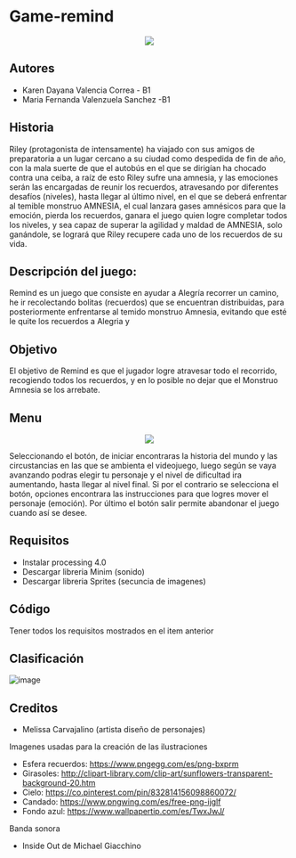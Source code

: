# Game-remind
<p align= "center">
  <img src="https://user-images.githubusercontent.com/89646944/136557576-88771252-c324-42b3-813d-8be1757f95d0.png">
</p>

## Autores 
- Karen Dayana Valencia Correa - B1
- Maria Fernanda Valenzuela Sanchez -B1

## Historia

Riley (protagonista de intensamente) ha viajado con sus amigos de preparatoria a un lugar cercano a su ciudad como despedida de fin de año, con la mala suerte de que el autobús en el que se dirigían ha chocado contra una ceiba, a raíz de esto Riley sufre una amnesia, y las emociones serán las encargadas de reunir los recuerdos, atravesando por diferentes desafíos (niveles), hasta llegar al último nivel, en el que se deberá enfrentar al temible  monstruo AMNESIA, el cual lanzara gases amnésicos para que la emoción, pierda los recuerdos, ganara el juego quien logre completar todos los niveles, y sea capaz de superar la agilidad y maldad de AMNESIA, solo ganándole, se logrará que Riley recupere cada uno de los recuerdos de su vida.

## Descripción del juego:

Remind es un juego que consiste en ayudar a Alegría recorrer un camino, he ir recolectando bolitas (recuerdos) que se encuentran distribuidas, para posteriormente enfrentarse al temido monstruo Amnesia, evitando que esté le quite los recuerdos a Alegria y 

## Objetivo 

El objetivo de Remind es que el jugador logre atravesar todo el recorrido, recogiendo todos los recuerdos, y en lo posible no dejar que el Monstruo Amnesia se los arrebate.

## Menu

<p align= "center">
  <img src="https://user-images.githubusercontent.com/89646944/136559218-610420b7-b198-433c-9ab9-86640a16b3e1.png">
</p>

Seleccionando el botón, de iniciar encontraras la historia del mundo y las circustancias en las que se ambienta el videojuego, luego según se vaya avanzando podras elegir tu personaje y el nivel de dificultad ira aumentando, hasta llegar al nivel final. Si por el contrario se selecciona el botón, opciones encontrara las instrucciones para que logres mover el personaje (emoción). Por último el botón salir permite abandonar el juego cuando así se desee.

## Requisitos 

- Instalar processing 4.0
- Descargar libreria Minim (sonido)
- Descargar libreria Sprites (secuncia de imagenes)

## Código 

Tener todos los requisitos mostrados en el item anterior

## Clasificación 

![image](https://user-images.githubusercontent.com/90159928/136195333-a6db8dc5-a578-4ec2-b17b-d33b1ef77505.png)

## Creditos
- Melissa Carvajalino (artista diseño de personajes) 

Imagenes usadas para la creación de las ilustraciones 
- Esfera recuerdos: https://www.pngegg.com/es/png-bxprm
- Girasoles: http://clipart-library.com/clip-art/sunflowers-transparent-background-20.htm
- Cielo: https://co.pinterest.com/pin/832814156098860072/
- Candado: https://www.pngwing.com/es/free-png-ijglf
- Fondo azul: https://www.wallpapertip.com/es/TwxJwJ/

Banda sonora 
- Inside Out de Michael Giacchino


